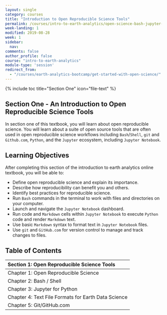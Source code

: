 ```yaml
---
layout: single
category: courses
title: "Introduction to Open Reproducible Science Tools"
permalink: /courses/intro-to-earth-analytics/open-science-bash-jupyter-markdown-git/
week-landing: 1
modified: 2019-08-28
week: 1
sidebar:
  nav:
comments: false
author_profile: false
course: "intro-to-earth-analytics"
module-type: 'session'
redirect_from:
  - "/courses/earth-analytics-bootcamp/get-started-with-open-science/"
---
```


{% include toc title="Section One" icon="file-text" %}

<div class="notice--info" markdown="1">

## <i class="fa fa-ship" aria-hidden="true"></i> Section One - An Introduction to Open Reproducible Science Tools

In section one of this textbook, you will learn about open reproducible science. You will learn about a suite of open source tools that are often used in open reproducible science workflows including `Bash`/`Shell`, `git` and `Github.com`, `Python`, and the `Jupyter` ecosystem, including `Jupyter Notebook`. 


## <i class="fa fa-graduation-cap" aria-hidden="true"></i> Learning Objectives

After completing this section of the introduction to earth analytics online textbook, you will be able to:

* Define open reproducible science and explain its importance.
* Describe how reproducibility can benefit you and others.
* Identify best practices for reproducible science. 
* Run `Bash` commands in the terminal to work with files and directories on your computer.
* Launch and navigate the `Jupyter Notebook` dashboard.
* Run code and `Markdown` cells within `Jupyter Notebook` to execute `Python` code and render `Markdown` text.
* Use basic `Markdown` syntax to format text in `Jupyter Notebook` files.
* Use `git` and `GitHub.com` for version control to manage and track changes to files.

</div>


## <i class="fa fa-calendar-check-o" aria-hidden="true"></i> Table of Contents

| Section 1: Open Reproducible Science Tools |
|:----------------------------------------------------------|
| Chapter 1: Open Reproducible Science            | 
| Chapter 2: Bash / Shell  |
| Chapter 3: Jupyter for Python   |
| Chapter 4: Text File Formats for Earth Data Science   |
| Chapter 5: Git/GitHub.com   |

